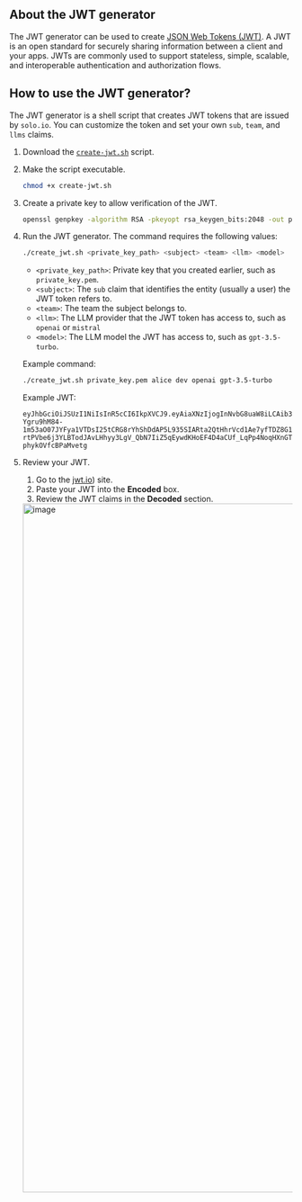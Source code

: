## About the JWT generator 

The JWT generator can be used to create [JSON Web Tokens (JWT)](https://auth0.com/docs/secure/tokens/json-web-tokens). A JWT is an open standard for securely sharing information between a client and your apps. JWTs are commonly used to support stateless, simple, scalable, and interoperable authentication and authorization flows.

## How to use the JWT generator? 

The JWT generator is a shell script that creates JWT tokens that are issued by `solo.io`. You can customize the token and set your own `sub`, `team`, and `llms` claims. 

1. Download the [`create-jwt.sh`](../create-jwt.sh) script.
2. Make the script executable.
   ```sh
   chmod +x create-jwt.sh
   ``` 

3. Create a private key to allow verification of the JWT. 
   ```sh
   openssl genpkey -algorithm RSA -pkeyopt rsa_keygen_bits:2048 -out private_key.pem
   ```

4. Run the JWT generator. The command requires the following values: 
   ```sh
   ./create_jwt.sh <private_key_path> <subject> <team> <llm> <model>
   ```
   * `<private_key_path>`: Private key that you created earlier, such as `private_key.pem`. 
   * `<subject>`: The `sub` claim that identifies the entity (usually a user) the JWT token refers to.
   * `<team>`: The team the subject belongs to.
   * `<llm>`: The LLM provider that the JWT token has access to, such as `openai` or `mistral`
   * `<model>`: The LLM model the JWT has access to, such as `gpt-3.5-turbo`.
  
   Example command: 
   ```sh
   ./create_jwt.sh private_key.pem alice dev openai gpt-3.5-turbo
   ```

   Example JWT:
   ```
   eyJhbGciOiJSUzI1NiIsInR5cCI6IkpXVCJ9.eyAiaXNzIjogInNvbG8uaW8iLCAib3JnIjogInNvbG8uaW8iLCAic3ViIjogImFsaWNlIiwgInRlYW0iOiAiZGV2IiwgImxsbXMiOiB7ICJvcGVuYWkiOiBbICJncHQtMy41LXR1cmJvIiBdIH0gfQ.I7whTti0aDKxlILc5uLK9oo6TljGS6JUrjPVd6z1PxzucUa_cnuKkY0qj_wrkzyVN5djy4t2ggE1uBO8Llpwi-Ygru9hM84-1m53aO07JYFya1VTDsI25tCRG8rYhShDdAP5L935SIARta2QtHhrVcd1Ae7yfTDZ8G1DXLtjR2QelszCd2R8PioCQmqJ8PeKg4sURhu05GlBCZoXES9-rtPVbe6j3YLBTodJAvLHhyy3LgV_QbN7IiZ5qEywdKHoEF4D4aCUf_LqPp4NoqHXnGT4jLzWJEtZXHQ4sgRy_5T93NOLzWLdIjgMjGO_F0aVLwBzU-phykOVfcBPaMvetg
   ```

5. Review your JWT.
   1. Go to the [jwt.io](https://jwt.io/)) site.
   2. Paste your JWT into the **Encoded** box.
   3. Review the JWT claims in the **Decoded** section.
  
   <img width="1225" alt="image" src="https://github.com/user-attachments/assets/7a57a156-3455-47c3-b5a3-5acb840307c8">


   
   
